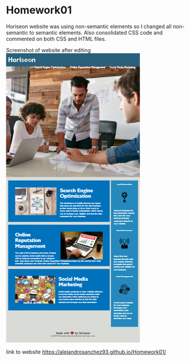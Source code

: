 # Homework01

Horiseon website was using non-semantic elements so I changed all non-semantic to semantic elements. Also consolidated CSS code and commented on both CSS and HTML files.

Screenshot of website after editing
<img src="./assets/images/screenshot.png">

link to website
https://alejandrosanchez93.github.io/Homework01/

